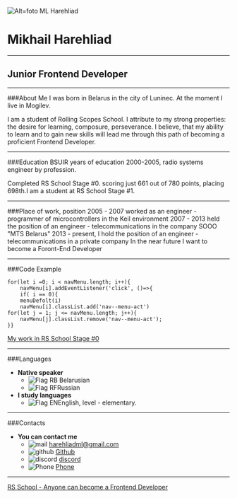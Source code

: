 ![Alt=foto ML Harehliad](./foto/foto.png)
# Mikhail Harehliad
****
## Junior Frontend Developer
----
###About Me
I was born in Belarus in the city of Luninec. At the moment I live in Mogilev.


I am a student of Rolling Scopes School. I attribute to my strong properties: the desire for learning, composure, perseverance. I believe, that my ability to learn and to gain new skills will lead me through this path of becoming a proficient Frontend Developer.
****
###Education
BSUIR   years of education 2000-2005, radio systems engineer by profession.


Completed RS School Stage #0. scoring just 661 out of 780 points, placing 698th.I am a student at RS School Stage #1.
****
###Place of work, position
2005 - 2007 worked as an engineer - programmer of microcontrollers in the Keil environment
2007 - 2013 held the position of an engineer - telecommunications in the company SOOO "MTS Belarus"
2013 - present, I hold the position of an engineer - telecommunications in a private company
In the near future I want to become a Foront-End Developer
****
###Code Example
```
for(let i =0; i < navMenu.length; i++){
    navMenu[i].addEventListener('click', ()=>{
    if( i == 0){
    menuDefolt(i)
    navMenu[i].classList.add('nav--menu-act')
for(let j = 1; j <= navMenu.length; j++){
    navMenu[j].classList.remove('nav--menu-act');
}}
```
[My work in RS School Stage #0](https://rolling-scopes-school.github.io/harehliad-JSFEPRESCHOOL2022Q4/momentum/ "Momentum")
****
###Languages
* **Native speaker**
    + ![Flag RB](./foto/RB.png "Belarusian") Belarusian 
    + ![Flag RF](./foto/rf.png "Russian")Russian
* **I study languages**
    + ![Flag EN](./foto/en.png "English")English, level - elementary.
**** 
###Сontacts
* **You can contact me**
    + ![mail](./foto/mail.png "mail harehliadml@com") [harehliadml@gmail.com](https://harehliadml@gmail.com)
    + ![github](./foto/github.png "github harehliadml") [Github](https://github.com/Harehliad?tab=repositories)
    + ![discord](./foto/Discord.jpg "discord harehliadml") [discord](https://discordapp.com/users/1045768740052160613/)
    + ![Phone](./foto/phone.png "Phone harehliadml") [Phone](tel:+375297470764)
****
[RS School  - Anyone can become a Frontend Developer ](https://app.rs.school/) 


